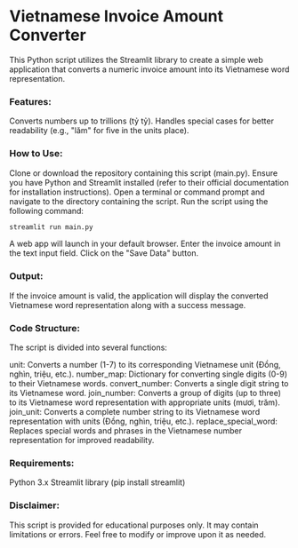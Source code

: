 # Vietnamese Invoice Amount Converter

This Python script utilizes the Streamlit library to create a simple web application that converts a numeric invoice amount into its Vietnamese word representation.

### Features:

Converts numbers up to trillions (tỷ tỷ).
Handles special cases for better readability (e.g., "lăm" for five in the units place).
### How to Use:

Clone or download the repository containing this script (main.py).
Ensure you have Python and Streamlit installed (refer to their official documentation for installation instructions).
Open a terminal or command prompt and navigate to the directory containing the script.
Run the script using the following command:
```Bash
streamlit run main.py
```

A web app will launch in your default browser.
Enter the invoice amount in the text input field.
Click on the "Save Data" button.
### Output:

If the invoice amount is valid, the application will display the converted Vietnamese word representation along with a success message.

### Code Structure:

The script is divided into several functions:

unit: Converts a number (1-7) to its corresponding Vietnamese unit (Đồng, nghìn, triệu, etc.).
number_map: Dictionary for converting single digits (0-9) to their Vietnamese words.
convert_number: Converts a single digit string to its Vietnamese word.
join_number: Converts a group of digits (up to three) to its Vietnamese word representation with appropriate units (mươi, trăm).
join_unit: Converts a complete number string to its Vietnamese word representation with units (Đồng, nghìn, triệu, etc.).
replace_special_word: Replaces special words and phrases in the Vietnamese number representation for improved readability.
### Requirements:

Python 3.x
Streamlit library (pip install streamlit)
### Disclaimer:

This script is provided for educational purposes only. It may contain limitations or errors. Feel free to modify or improve upon it as needed.
